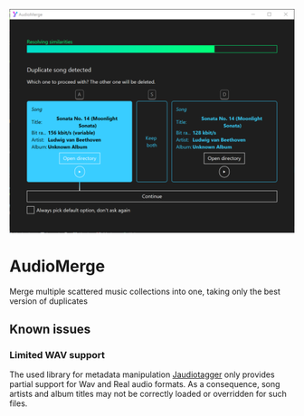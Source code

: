 ![screenshot during merging](media/screenshots/screenshot-merge-songs-windows.png)

# AudioMerge
Merge multiple scattered music collections into one, taking only the best version of duplicates

## Known issues

### Limited WAV support

The used library for metadata manipulation [Jaudiotagger](http://www.jthink.net/jaudiotagger/index.jsp) only provides partial support for Wav and Real audio formats.
As a consequence, song artists and album titles may not be correctly loaded or overridden for such files.
